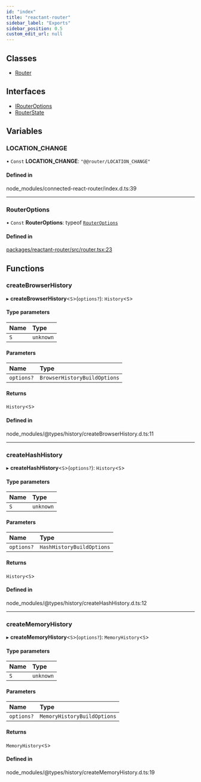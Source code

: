 ```yaml
---
id: "index"
title: "reactant-router"
sidebar_label: "Exports"
sidebar_position: 0.5
custom_edit_url: null
---
```


## Classes

- [Router](classes/Router.md)

## Interfaces

- [IRouterOptions](interfaces/IRouterOptions.md)
- [RouterState](interfaces/RouterState.md)

## Variables

### LOCATION\_CHANGE

• `Const` **LOCATION\_CHANGE**: ``"@@router/LOCATION_CHANGE"``

#### Defined in

node_modules/connected-react-router/index.d.ts:39

___

### RouterOptions

• `Const` **RouterOptions**: typeof [`RouterOptions`](#routeroptions)

#### Defined in

[packages/reactant-router/src/router.tsx:23](https://github.com/unadlib/reactant/blob/b3eef4af/packages/reactant-router/src/router.tsx#L23)

## Functions

### createBrowserHistory

▸ **createBrowserHistory**<`S`\>(`options?`): `History`<`S`\>

#### Type parameters

| Name | Type |
| :------ | :------ |
| `S` | `unknown` |

#### Parameters

| Name | Type |
| :------ | :------ |
| `options?` | `BrowserHistoryBuildOptions` |

#### Returns

`History`<`S`\>

#### Defined in

node_modules/@types/history/createBrowserHistory.d.ts:11

___

### createHashHistory

▸ **createHashHistory**<`S`\>(`options?`): `History`<`S`\>

#### Type parameters

| Name | Type |
| :------ | :------ |
| `S` | `unknown` |

#### Parameters

| Name | Type |
| :------ | :------ |
| `options?` | `HashHistoryBuildOptions` |

#### Returns

`History`<`S`\>

#### Defined in

node_modules/@types/history/createHashHistory.d.ts:12

___

### createMemoryHistory

▸ **createMemoryHistory**<`S`\>(`options?`): `MemoryHistory`<`S`\>

#### Type parameters

| Name | Type |
| :------ | :------ |
| `S` | `unknown` |

#### Parameters

| Name | Type |
| :------ | :------ |
| `options?` | `MemoryHistoryBuildOptions` |

#### Returns

`MemoryHistory`<`S`\>

#### Defined in

node_modules/@types/history/createMemoryHistory.d.ts:19
